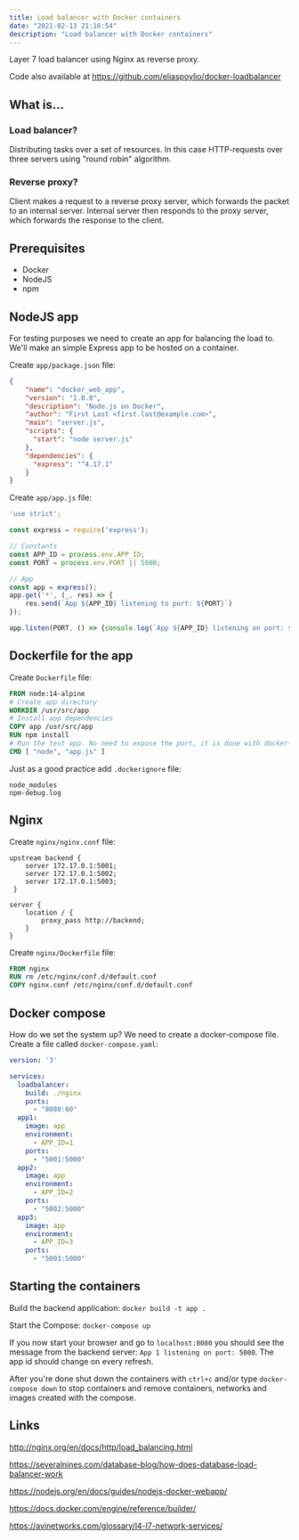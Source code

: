 ```yaml
---
title: Load balancer with Docker containers
date: "2021-02-13 21:16:54"
description: "Load balancer with Docker containers"
---
```

Layer 7 load balancer using Nginx as reverse proxy.

Code also available at https://github.com/eliaspoylio/docker-loadbalancer

## What is...

### Load balancer?
Distributing tasks over a set of resources. In this case HTTP-requests over three servers using "round robin" algorithm.
### Reverse proxy?
Client makes a request to a reverse proxy server, which forwards the packet to an internal server. Internal server then responds to the proxy server, which forwards the response to the client.

## Prerequisites
- Docker
- NodeJS
- npm

## NodeJS app
For testing purposes we need to create an app for balancing the load to. We'll make an simple Express app to be hosted on a container.

Create `app/package.json` file:
```json
{
    "name": "docker_web_app",
    "version": "1.0.0",
    "description": "Node.js on Docker",
    "author": "First Last <first.last@example.com>",
    "main": "server.js",
    "scripts": {
      "start": "node server.js"
    },
    "dependencies": {
      "express": "^4.17.1"
    }
}
```
Create `app/app.js` file:
```js
'use strict';

const express = require('express');

// Constants
const APP_ID = process.env.APP_ID;
const PORT = process.env.PORT || 5000;

// App
const app = express();
app.get('*', (_, res) => {
    res.send(`App ${APP_ID} listening to port: ${PORT}`)
});

app.listen(PORT, () => {console.log(`App ${APP_ID} listening on port: ${PORT}`)});
```

## Dockerfile for the app
Create `Dockerfile` file:
```Dockerfile
FROM node:14-alpine
# Create app directory
WORKDIR /usr/src/app
# Install app dependencies
COPY app /usr/src/app
RUN npm install
# Run the test app. No need to expose the port, it is done with docker-compose
CMD [ "node", "app.js" ]
```
Just as a good practice add `.dockerignore` file:
```
node_modules
npm-debug.log
```

## Nginx
Create `nginx/nginx.conf` file:
```apacheconf
upstream backend {
    server 172.17.0.1:5001;
    server 172.17.0.1:5002;
    server 172.17.0.1:5003;
 }

server {
    location / {
        proxy_pass http://backend;
    }
}
```
Create `nginx/Dockerfile` file:
```Dockerfile
FROM nginx
RUN rm /etc/nginx/conf.d/default.conf
COPY nginx.conf /etc/nginx/conf.d/default.conf
```

## Docker compose
How do we set the system up? We need to create a docker-compose file. Create a file called `docker-compose.yaml`:
```yaml
version: '3'

services:
  loadbalancer:
    build: ./nginx
    ports:
      - "8080:80"
  app1:
    image: app
    environment: 
      - APP_ID=1
    ports:
      - "5001:5000"
  app2:
    image: app
    environment: 
      - APP_ID=2
    ports:
      - "5002:5000"
  app3:
    image: app
    environment: 
      - APP_ID=3
    ports:
      - "5003:5000"
```
## Starting the containers
Build the backend application: `docker build -t app .`

Start the Compose: `docker-compose up`

If you now start your browser and go to `localhost:8080` you should see the message from the backend server: `App 1 listening on port: 5000`. The app id should change on every refresh.

After you're done shut down the containers with `ctrl+c` and/or type `docker-compose down` to stop containers and remove containers, networks and images created with the compose.

## Links
http://nginx.org/en/docs/http/load_balancing.html

https://severalnines.com/database-blog/how-does-database-load-balancer-work

https://nodejs.org/en/docs/guides/nodejs-docker-webapp/

https://docs.docker.com/engine/reference/builder/

https://avinetworks.com/glossary/l4-l7-network-services/


